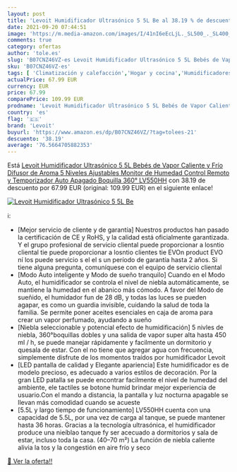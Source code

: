 ```yaml
---
layout: post
title: 'Levoit Humidificador Ultrasónico 5 5L Be al 38.19 % de descuento'
date: 2021-09-20 07:44:51
image: 'https://m.media-amazon.com/images/I/41nI6eEcLjL._SL500_._SL400_.jpg'
comments: true
category: ofertas
author: 'tole.es'
slug: 'B07CNZ46VZ-es Levoit Humidificador Ultrasónico 5 5L Bebés de Vapor...'
sku: 'B07CNZ46VZ-es'
tags: [ 'Climatización y calefacción','Hogar y cocina','Humidificadores','bebés','levoit', ]
actualPrice: 67.99 EUR
currency: EUR
price: 67.99
comparePrice: 109.99 EUR
prodname: 'Levoit Humidificador Ultrasónico 5 5L Bebés de Vapor Caliente y Frío  Difusor de Aroma  5 Niveles Ajustables  Monitor de Humedad  Control Remoto y Temporizador  Auto Apagado  Boquilla 360°  LV550HH'
country: 'es'
flag: '🇪🇸'
brand: 'Levoit'
buyurl: 'https://www.amazon.es/dp/B07CNZ46VZ/?tag=tolees-21'
descuento: '38.19'
average: '76.5664705882353'
---
```


Está [Levoit Humidificador Ultrasónico 5 5L Bebés de Vapor Caliente y Frío  Difusor de Aroma  5 Niveles Ajustables  Monitor de Humedad  Control Remoto y Temporizador  Auto Apagado  Boquilla 360°  LV550HH](https://www.amazon.es/dp/B07CNZ46VZ/?tag=tolees-21) con 38.19 de descuento por 67.99 EUR (original: 109.99 EUR) en el siguiente enlace!

[![Levoit Humidificador Ultrasónico 5 5L Be](https://m.media-amazon.com/images/I/41nI6eEcLjL._SL500_._SL400_.jpg)](https://www.amazon.es/dp/B07CNZ46VZ/?tag=tolees-21)

ℹ️:

- [Mejor servicio de cliente y de garantía] Nuestros productos han pasado la certificación de CE y RoHS, y la calidad está oficialmente garantizada. Y el grupo profesional de servicio cliental puede proporcionar a losntio cliental tie puede proporcionar a losntio clientes tie EVOn product EVO ní los puede servicio s el el s un período de garantía hasta 2 años. Si tiene alguna pregunta, comuníquese con el equipo de servicio cliental
- [Modo Auto inteligente y Modo de sueño tranquilo] Cuando en el Modo Auto, el humidificador se controla el nivel de niebla automáticamente, se mantiene la humedad en el abanico más cómodo. A favor del Modo de sueñido, el humidador fun de 28 dB, y todas las luces se pueden agapar, es como un guardia invisible, cuidando la salud de toda la familia. Se permite poner aceites esenciales en caja de aroma para crear un vapor perfumado, ayudando a sueño
- [Niebla seleccionable y potencial efecto de humidificación] 5 nivles de niebla, 360°boquillas dobles y una salida de vapor super alta hasta 450 ml / h, se puede manejar rápidamente y facilmente un dormitorio y quesala de estar. Con el no tiene que agregar agua con frecuencia, simplemente disfrute de los momentos traídos por humidificador Levoit
- [LED pantalla de calidad y Elegante apariencia] Este humidificador es de modelo precioso, es adecuado a varios estilos de decoración. Por la gran LED patalla se puede encontrar facilmente el nivel de humedad del ambiente, ele tactiles se botone humid brindar mejor experiencia de usuario.Con el mando a distancia, la pantalla y luz nocturna apagable se llevan más comodidad cuando se acueste
- [5.5L y largo tiempo de funcionamiento] LV550HH cuenta con una capacidad de 5.5L, por una vez de carga al tanque, se puede mantener hasta 36 horas. Gracias a la tecnología ultrasónica, el humidificador produce una nieíblao tanque fy ser acecuado a dormitorios y sala de estar, incluso toda la casa. (40–70 m²) La función de niebla caliente alivia la tos y la congestión en aire frío y seco

[🛒 Ver la oferta!!](https://www.amazon.es/dp/B07CNZ46VZ/?tag=tolees-21)
